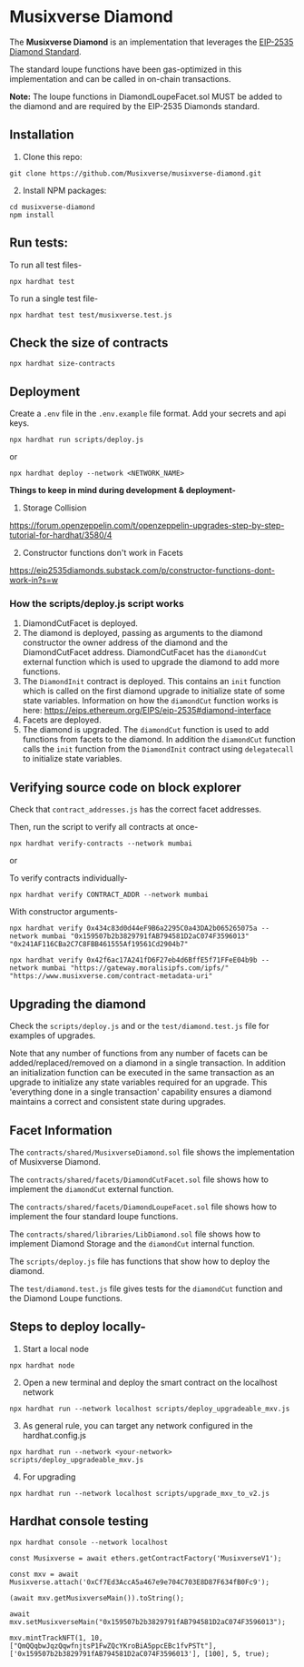# Musixverse Diamond

The **Musixverse Diamond** is an implementation that leverages the [EIP-2535 Diamond Standard](https://eips.ethereum.org/EIPS/eip-2535).

The standard loupe functions have been gas-optimized in this implementation and can be called in on-chain transactions.

**Note:** The loupe functions in DiamondLoupeFacet.sol MUST be added to the diamond and are required by the EIP-2535 Diamonds standard.

## Installation

1. Clone this repo:
```console
git clone https://github.com/Musixverse/musixverse-diamond.git
```

2. Install NPM packages:
```console
cd musixverse-diamond
npm install
```

## Run tests:

To run all test files-
```console
npx hardhat test
```

To run a single test file-
```console
npx hardhat test test/musixverse.test.js
```

## Check the size of contracts

```console
npx hardhat size-contracts
```

## Deployment

Create a `.env` file in the `.env.example` file format.
Add your secrets and api keys.

```console
npx hardhat run scripts/deploy.js
```

or

```console
npx hardhat deploy --network <NETWORK_NAME>
```

**Things to keep in mind during development & deployment-**

1. Storage Collision

https://forum.openzeppelin.com/t/openzeppelin-upgrades-step-by-step-tutorial-for-hardhat/3580/4

2. Constructor functions don't work in Facets

https://eip2535diamonds.substack.com/p/constructor-functions-dont-work-in?s=w

### How the scripts/deploy.js script works

1. DiamondCutFacet is deployed.
1. The diamond is deployed, passing as arguments to the diamond constructor the owner address of the diamond and the DiamondCutFacet address. DiamondCutFacet has the `diamondCut` external function which is used to upgrade the diamond to add more functions.
1. The `DiamondInit` contract is deployed. This contains an `init` function which is called on the first diamond upgrade to initialize state of some state variables. Information on how the `diamondCut` function works is here: https://eips.ethereum.org/EIPS/eip-2535#diamond-interface
1. Facets are deployed.
1. The diamond is upgraded. The `diamondCut` function is used to add functions from facets to the diamond. In addition the `diamondCut` function calls the `init` function from the `DiamondInit` contract using `delegatecall` to initialize state variables.


## Verifying source code on block explorer

Check that `contract_addresses.js` has the correct facet addresses.

Then, run the script to verify all contracts at once-
```console
npx hardhat verify-contracts --network mumbai
```

or 

To verify contracts individually-
```console
npx hardhat verify CONTRACT_ADDR --network mumbai
```

With constructor arguments-
```console
npx hardhat verify 0x434c83d0d44eF9B6a2295C0a43DA2b065265075a --network mumbai "0x159507b2b3829791fAB794581D2aC074F3596013" "0x241AF116CBa2C7C8FBB461555Af19561Cd2904b7"
```

```console
npx hardhat verify 0x42f6ac17A241fD6F27eb4d6BffE5f71FFeE04b9b --network mumbai "https://gateway.moralisipfs.com/ipfs/" "https://www.musixverse.com/contract-metadata-uri"
```

## Upgrading the diamond

Check the `scripts/deploy.js` and or the `test/diamond.test.js` file for examples of upgrades.

Note that any number of functions from any number of facets can be added/replaced/removed on a diamond in a single transaction. In addition an initialization function can be executed in the same transaction as an upgrade to initialize any state variables required for an upgrade. This 'everything done in a single transaction' capability ensures a diamond maintains a correct and consistent state during upgrades.

## Facet Information

The `contracts/shared/MusixverseDiamond.sol` file shows the implementation of Musixverse Diamond.

The `contracts/shared/facets/DiamondCutFacet.sol` file shows how to implement the `diamondCut` external function.

The `contracts/shared/facets/DiamondLoupeFacet.sol` file shows how to implement the four standard loupe functions.

The `contracts/shared/libraries/LibDiamond.sol` file shows how to implement Diamond Storage and the `diamondCut` internal function.

The `scripts/deploy.js` file has functions that show how to deploy the diamond.

The `test/diamond.test.js` file gives tests for the `diamondCut` function and the Diamond Loupe functions.

## Steps to deploy locally-

1. Start a local node

`npx hardhat node`

2. Open a new terminal and deploy the smart contract on the localhost network

`npx hardhat run --network localhost scripts/deploy_upgradeable_mxv.js`

3. As general rule, you can target any network configured in the hardhat.config.js

`npx hardhat run --network <your-network> scripts/deploy_upgradeable_mxv.js`

4. For upgrading

`npx hardhat run --network localhost scripts/upgrade_mxv_to_v2.js`

## Hardhat console testing

`npx hardhat console --network localhost`

`const Musixverse = await ethers.getContractFactory('MusixverseV1');`

`const mxv = await Musixverse.attach('0xCf7Ed3AccA5a467e9e704C703E8D87F634fB0Fc9');`

`(await mxv.getMusixverseMain()).toString();`

`await mxv.setMusixverseMain("0x159507b2b3829791fAB794581D2aC074F3596013");`

`mxv.mintTrackNFT(1, 10, ["QmQQqbwJqzQqwfnjtsP1FwZQcYKroBiA5ppcEBc1fvPSTt"], ['0x159507b2b3829791fAB794581D2aC074F3596013'], [100], 5, true);`